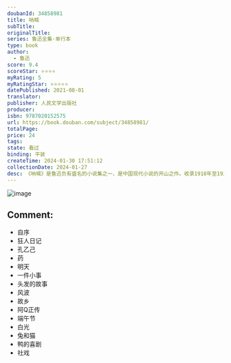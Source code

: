 ```yaml
---
doubanId: 34858981
title: 呐喊
subTitle: 
originalTitle: 
series: 鲁迅全集·单行本
type: book
author: 
  - 鲁迅
score: 9.4
scoreStar: ⭐⭐⭐⭐
myRating: 5
myRatingStar: ⭐⭐⭐⭐⭐
datePublished: 2021-08-01
translator: 
publisher: 人民文学出版社
producer: 
isbn: 9787020152575
url: https://book.douban.com/subject/34858981/
totalPage: 
price: 24
tags: 
state: 看过
binding: 平装
createTime: 2024-01-30 17:51:12
collectionDate: 2024-01-27
desc: 《呐喊》是鲁迅负有盛名的小说集之一，是中国现代小说的开山之作。收录1918年至1922年所作小说十四篇。代表性篇章有《狂人日记》《孔乙己》《药》《阿Q正传》《故乡》《社戏》等。表现了辛亥革命前后的社会思想状况，对封建主义和中国的国民性进行了批判。《呐喊》中的多篇小说收入中学及大中专院校语文教材。鲁迅（1881—1936），浙江绍兴人，字豫才，原名周樟寿，后改为周树人。中国现代文学家、思想家。鲁迅作品有《呐喊》《彷徨》《故事新编》《野草》《坟》《热风》等等，包括杂文、短篇小说、评论、散文、翻译作品，对于“五四运动”以后的中国文学产生了深刻的影响。
---
```


![image](assets/s34393645.jpg)

Comment: 
---



  - 自序
  - 狂人日记
  - 孔乙己
  - 药
  - 明天
  - 一件小事
  - 头发的故事
  - 风波
  - 故乡
  - 阿Q正传
  - 端午节
  - 白光
  - 兔和猫
  - 鸭的喜剧
  - 社戏
